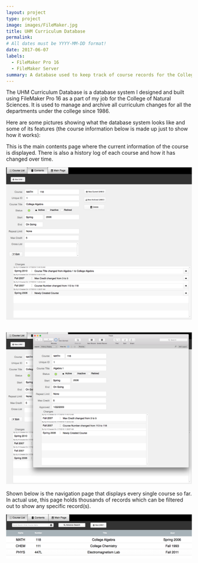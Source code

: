 ```yaml
---
layout: project
type: project
image: images/FileMaker.jpg
title: UHM Curriculum Database
permalink:
# All dates must be YYYY-MM-DD format!
date: 2017-06-07
labels:
  - FileMaker Pro 16
  - FileMaker Server
summary: A database used to keep track of course records for the College of Natural Sciences
---
```


The UHM Curriculum Database is a database system I designed and built using FileMaker Pro 16 as a part of my job for the College of Natural Sciences. It is used to manage and archive all curriculum changes for all the departments under the college since 1986. 

Here are some pictures showing what the database system looks like and some of its features (the course information below is made up just to show how it works):

This is the main contents page where the current information of the course is displayed. 
There is also a history log of each course and how it has changed over time.  

<img class="ui left medium image" src="../images/UHMCoursePage.png">     

<img class="ui right medium image" src="../images/UHMHistoryPage.png">     

Shown below is the navigation page that displays every single course so far.
In actual use, this page holds thousands of records which can be filtered out to show any specific record(s).  

<img class="ui image" src="../images/UHMListPage.png">  
